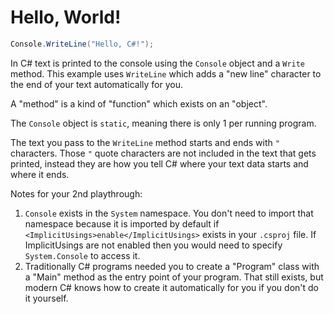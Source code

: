 # Hello, World!

```csharp
Console.WriteLine("Hello, C#!");
```

In C# text is printed to the console using the `Console` object and a `Write` method. This example uses `WriteLine` which adds a "new line" character to the end of your text automatically for you.

A "method" is a kind of "function" which exists on an "object".

The `Console` object is `static`, meaning there is only 1 per running program.

The text you pass to the `WriteLine` method starts and ends with `"` characters. Those `"` quote characters are not included in the text that gets printed, instead they are how you tell C# where your text data starts and where it ends.



Notes for your 2nd playthrough:
 1. `Console` exists in the `System` namespace. You don't need to import that namespace because it is imported by default if `<ImplicitUsings>enable</ImplicitUsings>` exists in your `.csproj` file. If ImplicitUsings are not enabled then you would need to specify `System.Console` to access it.
 2. Traditionally C# programs needed you to create a "Program" class with a "Main" method as the entry point of your program. That still exists, but modern C# knows how to create it automatically for you if you don't do it yourself.
